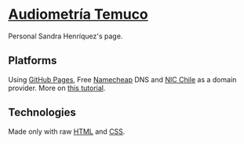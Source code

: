 # [Audiometría Temuco](https://audiometriatemuco.cl/)

Personal Sandra Henríquez's page.


## Platforms

Using [GitHub Pages](https://pages.github.com/), Free [Namecheap](https://www.namecheap.com/) DNS and [NIC Chile](https://www.nic.cl/) as a domain provider. More on [this tutorial](https://medium.com/@ggerena/configurar-github-pages-para-usar-dominios-cl-13c1a644699f).

## Technologies

Made only with raw [HTML](https://www.w3schools.com/html/) and [CSS](https://www.w3schools.com/css/).
